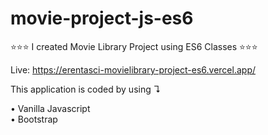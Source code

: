 # movie-project-js-es6

⭐⭐⭐ I created Movie Library Project using ES6 Classes ⭐⭐⭐

Live: https://erentasci-movielibrary-project-es6.vercel.app/ 

This application is coded by using &#8628;

&#8226; Vanilla Javascript <br>
&#8226; Bootstrap <br>

